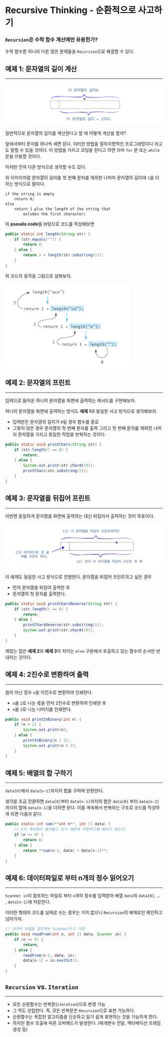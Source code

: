 # Recursive Thinking - 순환적으로 사고하기

### `Recursion`은 수학 함수 계산에만 유용한가?

수학 함수뿐 아니라 다른 많은 문제들을 `Recursion`으로 해결할 수 있다.

## 예제 1: 문자열의 길이 계산

---

<img src="./1.png" alt="예제 1: 문자열 길이 계산 개요">

일반적으로 문자열의 길이를 계산한다고 할 때 어떻게 계산을 할까?

앞에서부터 문자를 하나씩 세면 된다. 이러한 방법을 절차지향적인 프로그래밍이다 라고도 말할 수 있을 것이다. 이 방법을 가지고 코딩을 한다고 하면 아마 `for` 문 또는 `while` 문을 이용할 것이다.

하지만 전혀 다른 방식으로 생각할 수도 있다.

위 이미지처럼 문자열의 길이를 첫 번째 문자를 제외한 나머지 문자열의 길이에 `1`을 더하는 방식으로 말이다.

```
if the string is empty
	return 0;
else
	return 1 plus the length of the string that
		exludes the first character;
```

위 **pseudo code**를 바탕으로 코드를 작성해보면

```java
public static int length(String str) {
	if (str.equals("")) {
		return 0;
	} else {
		return 1 + length(str.substring(1));
	}
}
```

위 코드의 동작을 그림으로 살펴보자.

<img src="./2.png" alt="예제 1: 문자열 길이 계산 그림 설명" width="400">

## 예제 2: 문자열의 프린트

---

입력으로 들어온 하나의 문자열을 화면에 출력하는 메서드를 구현해보자.

하나의 문자열을 화면에 출력하는 방식도 **예제 1**과 동일한 사고 방식으로 생각해보자.

- 입력받은 문자열의 길이가 `0`일 경우 함수를 종료
- 그렇지 않은 경우 문자열의 첫 번째 문자를 출력
  그리고 첫 번째 문자를 제외한 나머지 문자열을 가지고 동일한 작업을 반복하는 것이다.

```java
public static void printChars(String str) {
	if (str.length() == 0) {
		return;
	} else {
		System.out.print(str.charAt(0));
		printChars(str.substring(1));
	}
}
```

## 예제 3: 문자열을 뒤집어 프린트

---

이번엔 동일하게 문자열을 화면에 출력하는 대신 뒤집어서 출력하는 것이 목표이다.

<img src="./3.png" alt="예제 2: 문자열을 뒤집어 프린트 개요">

이 예제도 동일한 사고 방식으로 진행한다. 문자열을 뒤집어 프린트하고 싶은 경우

- 먼저 문자열을 뒤집어 출력한 후
- 문자열의 첫 문자를 출력한다.

```java
public static void printCharsReverse(String str) {
	if (str.length() == 0) {
		return;
	} else {
		printCharsReverse(str.substring(1));
		System.out.print(str.charAt(0));
	}
}
```

재밌는 점은 **예제 2**와 **예제 3**의 차이는 `else` 구문에서 호출하고 있는 함수의 순서만 반대라는 것이다.

## 예제 4: 2진수로 변환하여 출력

---

음이 아닌 정수 `n`을 이진수로 변환하여 인쇄한다.

- `n`을 `2`로 나눈 몫을 먼저 2진수로 변환하여 인쇄한 후
- `n`을 `2`로 나눈 나머지를 인쇄한다.

```java
public void printInBinary(int n) {
	if (n < 2) {
		System.out.print(n);
	} else {
		printInBinary(n / 2);
		System.out.print(n % 2);
	}
}
```

## 예제 5: 배열의 합 구하기

---

`data[0]`에서 `data[n-1]`까지의 합을 구하여 반환한다.

생각을 조금 전환하면 `data[0]`부터 `data[n-1]`까지의 합은 `data[0]` 부터 `data[n-2]`까지의 합에 `data[n-1]`을 더하면 된다. 이를 계속해서 반복하는 구조로 코드를 작성하게 되면 다음과 같다.

```java
public static int sum(**int n**, int [] data) {
	// n이 계속해서 줄어들고 있기 때문에 무한루프에 빠지지 않는다.
	if (n <= 0) {
		return 0;
	} else {
		return **sum(n-1, data) + data[n-1]**;
	}
}
```

## 예제 6: 데이터파일로 부터 n개의 정수 읽어오기

---

`Scanner in`이 참조하는 파일로 부터 `n`개의 정수를 입력받아 배열 `data`의 `data[0]`, … , `data[n-1]`에 저장한다.

이러한 형태의 코드를 실제로 쓰는 경우는 거의 없으니 `Recursion`의 예제로만 확인하고 넘어가자.

```java
// 데이터 파일을 참조하는 Scanner라고 가정
public void readFrom(int n, int [] data, Scanner in) {
	if (n == 0) {
		return;
	} else {
		readFrom(n-1, data, in);
		data[n-1] = in.nextInt();
	}
}
```

## `Recursion` vs. `Iteration`

---

- 모든 순환함수는 반복문(`iteration`)으로 변경 가능
- 그 역도 성립한다. 즉, 모든 반복문은 `Recursion`으로 표현 가능하다.
- 순환함수는 복잡한 알고리즘을 단순하고 일기 쉽게 표현하는 것을 가능하게 한다.
- 하지만 함수 호출에 따른 오버헤드가 발생한다. (매개변수 전달, 액티베이션 프레임 생성 등)
